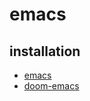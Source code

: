 # emacs

## installation
- [emacs](https://www.gnu.org/software/emacs/download.html#gnu-linux)
- [doom-emacs](https://github.com/doomemacs/doomemacs#install)
